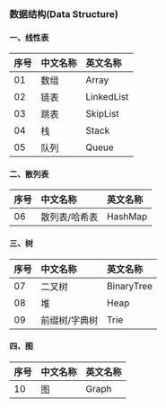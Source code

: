 ### 数据结构(Data Structure)

####  一、线性表
|序号|中文名称|英文名称|
|:---|:---|:----- |
|01|数组|Array|
|02|链表|LinkedList|
|03|跳表|SkipList|
|04|栈|Stack|
|05|队列|Queue|

####  二、散列表
|序号|中文名称|英文名称|
|:---|:---|:----- |
|06|散列表/哈希表|HashMap|

####  三、树 
|序号|中文名称|英文名称|
|:---|:---|:----- |
|07|二叉树|BinaryTree|
|08|堆|Heap|
|09|前缀树/字典树|Trie|

####  四、图
|序号|中文名称|英文名称|
|:---|:---|:----- |
|10|图|Graph|